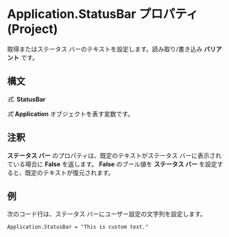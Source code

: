 
# Application.StatusBar プロパティ (Project)

取得またはステータス バーのテキストを設定します。読み取り/書き込み **バリアント** です。


## 構文

 _式_. **StatusBar**

 _式_ **Application** オブジェクトを表す変数です。


## 注釈

 **ステータス バー** のプロパティは、既定のテキストがステータス バーに表示されている場合に **False** を返します。 **False** のブール値を **ステータス バー** を設定すると、既定のテキストが復元されます。


## 例

次のコード行は、ステータス バーにユーザー設定の文字列を設定します。


```
Application.StatusBar = "This is custom text."
```

